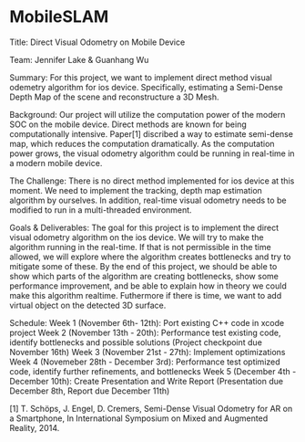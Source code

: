 # MobileSLAM

Title: Direct Visual Odometry on Mobile Device

Team: Jennifer Lake & Guanhang Wu

Summary: For this project, we want to implement direct method visual odemetry algorithm for ios device. Specifically, estimating a Semi\-Dense Depth Map of the scene and reconstructure a 3D Mesh.

Background: Our project will utilize the computation power of the modern SOC on the mobile device. Direct methods are known for being computationally intensive. Paper[1] discribed a way to estimate semi-dense map, which reduces the computation dramatically. As the computation power grows, the visual odometry algorithm could be running in real-time in a modern mobile device. 

The Challenge: There is no direct method implemented for ios device at this moment. We need to implement the tracking, depth map estimation algorithm by ourselves. In addition, real-time visual odometry needs to be modified to run in a multi-threaded environment.

Goals & Deliverables: The goal for this project is to implement the direct visual odometry algorithm on the ios device.
We will try to make the algorithm running in the real-time. If that is not permissible in the time allowed, we will explore where the algorithm creates bottlenecks and try to mitigate some of these.  By the end of this project, we should be able to show which parts of the algorithm are creating bottlenecks, show some performance improvement, and be able to explain how in theory we could make this algorithm realtime. Futhermore if there is time, we want to add virtual object on the detected 3D surface.

Schedule: 
Week 1 (November 6th- 12th): Port existing C++ code in xcode project
Week 2 (November 13th - 20th): Performance test existing code, identify bottlenecks and possible solutions (Project checkpoint due November 16th)
Week 3 (November 21st - 27th): Implement optimizations
Week 4 (Novemeber 28th - December 3rd): Performance test optimized code, identify further refinements, and bottlenecks
Week 5 (December 4th - December 10th): Create Presentation and Write Report (Presentation due December 8th, Report due December 11th)


[1] T. Schöps, J. Engel, D. Cremers, Semi-Dense Visual Odometry for AR on a Smartphone, In International Symposium on Mixed and Augmented Reality, 2014.
